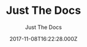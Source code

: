 ---
title: Just The Docs
github: https://github.com/just-the-docs/just-the-docs
demo: https://just-the-docs.github.io/just-the-docs/
author: Just The Docs
ssg:
  - Jekyll
cms:
  - Markdown
date: 2017-11-08T16:22:28.000Z
description: >-
  A modern, high customizable, responsive Jekyll theme for documention with
  built-in search.
draft: false
publish_date: '2017-11-08T16:22:28Z'
update_date: '2022-12-13T19:52:44Z'
github_star: 5175
github_fork: 3146
---
